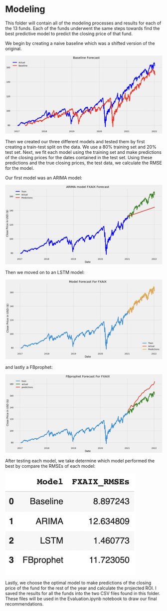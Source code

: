 # Modeling 

This folder will contain all of the modeling processes and results for each of the 13 funds. Each of the funds underwent the same steps towards find the best predictive model to predict the closing price of that fund. 

We begin by creating a naive baseline which was a shifted version of the original.

![baseline](../images/baseline.jpg)

Then we created our three different models and tested them by first creating a train-test split on the data. We use a 80% training set and 20% test set. Next, we fit each model using the training set and make predictions of the closing prices for the dates contained in the test set. Using these predictions and the true closing prices, the test data, we calculate the RMSE for the model. 

Our first model was an ARIMA model:

![arima](../images/arima.jpg)

Then we moved on to an LSTM model:

![lstm](../images/lstm.jpg)

and lastly a FBprophet:

![fbprophet](../images/fbprophet.jpg)

After testing each model, we take determine which model performed the best by compare the RMSEs of each model:

![rmses](../images/rmses.jpg)

Lastly, we choose the optimal model to make predictions of the closing price of the fund for the rest of the year and calculate the projected ROI. I saved the results for all the funds into the two CSV files found in this folder. These files will be used in the Evaluation.ipynb notebook to draw our final recommendations.  